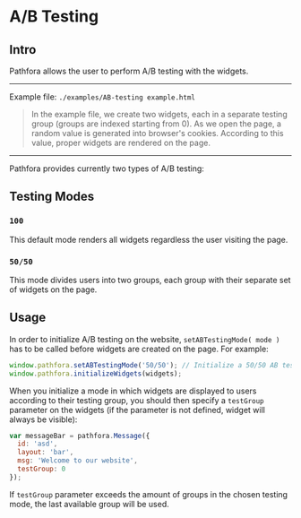 # A/B Testing

## Intro

Pathfora allows the user to perform A/B testing with the widgets.

___

Example file: `./examples/AB-testing example.html`

> In the example file, we create two widgets, each in a separate testing group (groups are indexed starting from 0). As we open the page, a random value is generated into browser's cookies. According to this value, proper widgets are rendered on the page.

___

Pathfora provides currently two types of A/B testing:

## Testing Modes

### `100`

This default mode renders all widgets regardless the user visiting the page.

### `50/50`

This mode divides users into two groups, each group with their separate set of widgets on the page.

## Usage 

In order to initialize A/B testing on the website, `setABTestingMode( mode )` has to be called before widgets are created on the page. For example:

```js
window.pathfora.setABTestingMode('50/50'); // Initialize a 50/50 AB testing
window.pathfora.initializeWidgets(widgets);
```

When you initialize a mode in which widgets are displayed to users according to their testing group, you should then specify a `testGroup` parameter on the widgets (if the parameter is not defined, widget will always be visible):

```js
var messageBar = pathfora.Message({
  id: 'asd',
  layout: 'bar',
  msg: 'Welcome to our website',
  testGroup: 0
});
```

If `testGroup` parameter exceeds the amount of groups in the chosen testing mode, the last available group will be used.